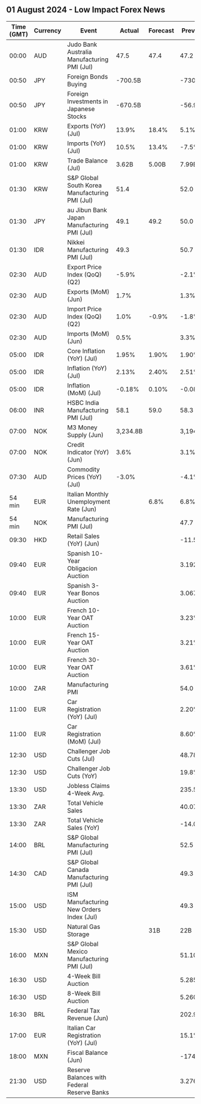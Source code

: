 ## 01 August 2024 - Low Impact Forex News

| Time (GMT) | Currency | Event | Actual | Forecast | Previous |
|------|----------|-------|--------|----------|----------|
| 00:00 | AUD | Judo Bank Australia Manufacturing PMI (Jul) | 47.5 | 47.4 | 47.2 |
| 00:50 | JPY | Foreign Bonds Buying | -700.5B |  | -730.7B |
| 00:50 | JPY | Foreign Investments in Japanese Stocks | -670.5B |  | -56.9B |
| 01:00 | KRW | Exports (YoY) (Jul) | 13.9% | 18.4% | 5.1% |
| 01:00 | KRW | Imports (YoY) (Jul) | 10.5% | 13.4% | -7.5% |
| 01:00 | KRW | Trade Balance (Jul) | 3.62B | 5.00B | 7.99B |
| 01:30 | KRW | S&P Global South Korea Manufacturing PMI (Jul) | 51.4 |  | 52.0 |
| 01:30 | JPY | au Jibun Bank Japan Manufacturing PMI (Jul) | 49.1 | 49.2 | 50.0 |
| 01:30 | IDR | Nikkei Manufacturing PMI (Jul) | 49.3 |  | 50.7 |
| 02:30 | AUD | Export Price Index (QoQ) (Q2) | -5.9% |  | -2.1% |
| 02:30 | AUD | Exports (MoM) (Jun) | 1.7% |  | 1.3% |
| 02:30 | AUD | Import Price Index (QoQ) (Q2) | 1.0% | -0.9% | -1.8% |
| 02:30 | AUD | Imports (MoM) (Jun) | 0.5% |  | 3.3% |
| 05:00 | IDR | Core Inflation (YoY) (Jul) | 1.95% | 1.90% | 1.90% |
| 05:00 | IDR | Inflation (YoY) (Jul) | 2.13% | 2.40% | 2.51% |
| 05:00 | IDR | Inflation (MoM) (Jul) | -0.18% | 0.10% | -0.08% |
| 06:00 | INR | HSBC India Manufacturing PMI (Jul) | 58.1 | 59.0 | 58.3 |
| 07:00 | NOK | M3 Money Supply (Jun) | 3,234.8B |  | 3,194.3B |
| 07:00 | NOK | Credit Indicator (YoY) (Jun) | 3.6% |  | 3.1% |
| 07:30 | AUD | Commodity Prices (YoY) (Jul) | -3.0% |  | -4.1% |
| 54 min | EUR | Italian Monthly Unemployment Rate (Jun) |  | 6.8% | 6.8% |
| 54 min | NOK | Manufacturing PMI (Jul) |  |  | 47.7 |
| 09:30 | HKD | Retail Sales (YoY) (Jun) |  |  | -11.5% |
| 09:40 | EUR | Spanish 10-Year Obligacion Auction |  |  | 3.192% |
| 09:40 | EUR | Spanish 3-Year Bonos Auction |  |  | 3.067% |
| 10:00 | EUR | French 10-Year OAT Auction |  |  | 3.23% |
| 10:00 | EUR | French 15-Year OAT Auction |  |  | 3.21% |
| 10:00 | EUR | French 30-Year OAT Auction |  |  | 3.61% |
| 10:00 | ZAR | Manufacturing PMI |  |  | 54.0 |
| 11:00 | EUR | Car Registration (YoY) (Jul) |  |  | 2.20% |
| 11:00 | EUR | Car Registration (MoM) (Jul) |  |  | 8.60% |
| 12:30 | USD | Challenger Job Cuts (Jul) |  |  | 48.786K |
| 12:30 | USD | Challenger Job Cuts (YoY) |  |  | 19.8% |
| 13:30 | USD | Jobless Claims 4-Week Avg. |  |  | 235.50K |
| 13:30 | ZAR | Total Vehicle Sales |  |  | 40.07K |
| 13:30 | ZAR | Total Vehicle Sales (YoY) |  |  | -14.00% |
| 14:00 | BRL | S&P Global Manufacturing PMI (Jul) |  |  | 52.5 |
| 14:30 | CAD | S&P Global Canada Manufacturing PMI (Jul) |  |  | 49.3 |
| 15:00 | USD | ISM Manufacturing New Orders Index (Jul) |  |  | 49.3 |
| 15:30 | USD | Natural Gas Storage |  | 31B | 22B |
| 16:00 | MXN | S&P Global Mexico Manufacturing PMI (Jul) |  |  | 51.10 |
| 16:30 | USD | 4-Week Bill Auction |  |  | 5.285% |
| 16:30 | USD | 8-Week Bill Auction |  |  | 5.260% |
| 16:30 | BRL | Federal Tax Revenue (Jun) |  |  | 202.90B |
| 17:00 | EUR | Italian Car Registration (YoY) (Jul) |  |  | 15.1% |
| 18:00 | MXN | Fiscal Balance (Jun) |  |  | -174.07B |
| 21:30 | USD | Reserve Balances with Federal Reserve Banks |  |  | 3.276T |
